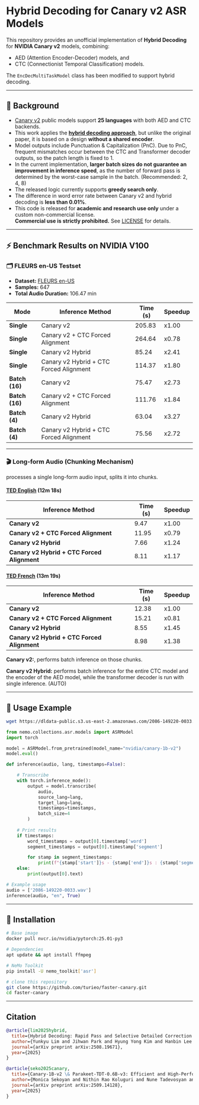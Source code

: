 # Hybrid Decoding for Canary v2 ASR Models

This repository provides an unofficial implementation of **Hybrid Decoding** for **NVIDIA Canary v2** models, combining:  
- AED (Attention Encoder-Decoder) models, and  
- CTC (Connectionist Temporal Classification) models.  

The `EncDecMultiTaskModel` class has been modified to support hybrid decoding.

---

## 📌 Background

- [Canary v2](https://huggingface.co/nvidia/canary-1b-v2) public models support **25 languages** with both AED and CTC backends.  
- This work applies the **[hybrid decoding approach](https://arxiv.org/abs/2508.19671)**, but unlike the original paper, it is based on a design **without a shared encoder**.  
- Model outputs include Punctuation & Capitalization (PnC). Due to PnC, frequent mismatches occur between the CTC and Transformer decoder outputs, so the patch length is fixed to 1.
- In the current implementation, **larger batch sizes do not guarantee an improvement in inference speed**, as the number of forward pass is determined by the worst-case sample in the batch. (Recommended: 2, 4, 8)
- The released logic currently supports **greedy search only**.  
- The difference in word error rate between Canary v2 and hybrid decoding is **less than 0.01%**.
- This code is released for **academic and research use only** under a custom non-commercial license.  
**Commercial use is strictly prohibited.**  See [LICENSE](./LICENSE) for details.
---

## ⚡ Benchmark Results on NVIDIA V100

### 🗂 FLEURS en-US Testset
- **Dataset:** [FLEURS en-US](https://huggingface.co/datasets/google/fleurs)  
- **Samples:** 647  
- **Total Audio Duration:** 106.47 min

| Mode        | Inference Method                  | Time (s) | Speedup |
|-------------|-----------------------------------|----------|---------|
| **Single**  | Canary v2                         | 205.83   | x1.00   |
| **Single**  | Canary v2 + CTC Forced Alignment  | 264.64   | x0.78   |
| **Single**  | Canary v2 Hybrid                  | 85.24    | x2.41   |
| **Single**  | Canary v2 Hybrid + CTC Forced Alignment | 114.37 | x1.80   |
| **Batch (16)** | Canary v2                      | 75.47    | x2.73   |
| **Batch (16)** | Canary v2 + CTC Forced Alignment | 111.76  | x1.84   |
| **Batch (4)**  | Canary v2 Hybrid               | 63.04    | x3.27   |
| **Batch (4)**  | Canary v2 Hybrid + CTC Forced Alignment | 75.56 | x2.72   |


---

### 🎬 Long-form Audio (Chunking Mechanism)
processes a single long-form audio input, splits it into chunks.

#### [TED English](https://www.youtube.com/watch?v=y9Trdafp83U) (12m 18s)

| Inference Method                        | Time (s) | Speedup |
|-----------------------------------------|----------|----------------------------------|
| **Canary v2**                           | 9.47     | x1.00                            |
| **Canary v2 + CTC Forced Alignment**    | 11.95    | x0.79                            |
| **Canary v2 Hybrid**                    | 7.66     | x1.24                            |
| **Canary v2 Hybrid + CTC Forced Alignment** | 8.11    | x1.17                            |

#### [TED French](https://www.youtube.com/watch?v=0u7tTptBo9I) (13m 19s)

| Inference Method                        | Time (s) | Speedup |
|-----------------------------------------|----------|----------------------------------|
| **Canary v2**                           | 12.38    | x1.00                            |
| **Canary v2 + CTC Forced Alignment**    | 15.21    | x0.81                            |
| **Canary v2 Hybrid**                    | 8.55     | x1.45                            |
| **Canary v2 Hybrid + CTC Forced Alignment** | 8.98    | x1.38                            |



**Canary v2:**, performs batch inference on those chunks.

**Canary v2 Hybrid:** performs batch inference for the entire CTC model and the encoder of the AED model, while the transformer decoder is run with single inference. (AUTO)

---

## 🚀 Usage Example

```bash
wget https://dldata-public.s3.us-east-2.amazonaws.com/2086-149220-0033.wav
```

```python
from nemo.collections.asr.models import ASRModel
import torch

model = ASRModel.from_pretrained(model_name="nvidia/canary-1b-v2")
model.eval()

def inference(audio, lang, timestamps=False):

    # Transcribe
    with torch.inference_mode():
        output = model.transcribe(
            audio, 
            source_lang=lang, 
            target_lang=lang, 
            timestamps=timestamps, 
            batch_size=4
        )
    
    # Print results
    if timestamps:
        word_timestamps = output[0].timestamp['word']
        segment_timestamps = output[0].timestamp['segment']

        for stamp in segment_timestamps:
            print(f"{stamp['start']}s - {stamp['end']}s : {stamp['segment']}")
    else:
        print(output[0].text)

# Example usage
audio = ['2086-149220-0033.wav']
inference(audio, "en", True)
```

---

## 🔧 Installation

```bash
# Base image
docker pull nvcr.io/nvidia/pytorch:25.01-py3

# Dependencies
apt update && apt install ffmpeg

# NeMo Toolkit
pip install -U nemo_toolkit['asr']

# clone this repository
git clone https://github.com/turieo/faster-canary.git
cd faster-canary
```

---

## Citation
```bibtex
@article{lim2025hybrid,
  title={Hybrid Decoding: Rapid Pass and Selective Detailed Correction for Sequence Models},
  author={Yunkyu Lim and Jihwan Park and Hyung Yong Kim and Hanbin Lee and Byeong-Yeol Kim},
  journal={arXiv preprint arXiv:2508.19671},
  year={2025}
}

@article{seko2025canary,
  title={Canary-1B-v2 \& Parakeet-TDT-0.6B-v3: Efficient and High-Performance Models for Multilingual ASR and AST},
  author={Monica Sekoyan and Nithin Rao Koluguri and Nune Tadevosyan and Piotr Zelasko and Travis Bartley and Nick Karpov and Jagadeesh Balam and Boris Ginsburg},
  journal={arXiv preprint arXiv:2509.14128},
  year={2025}
}
```

